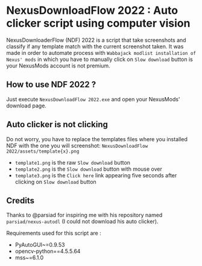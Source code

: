 # NexusDownloadFlow 2022 : Auto clicker script using computer vision

NexusDownloaderFlow (NDF) 2022 is a script that take screenshots and classify if any template match with the current
screenshot taken. It was made in order to automate process with `Wabbajack modlist installation of Nexus' mods` in which
you have to manually click on `Slow download` button is your NexusMods account is not premium.

## How to use NDF 2022 ?

Just execute `NexusDownloadFlow 2022.exe` and open your NexusMods' download page.

## Auto clicker is not clicking

Do not worry, you have to replace the templates files where you installed NDF with the one you will screenshot:
`NexusDownloadFlow 2022/assets/template{x}.png`

+ `template1.png` is the raw `Slow download` button
+ `template2.png` is the `Slow download` button with mouse over
+ `template3.png` is the `Click here` link appearing five seconds after clicking on `Slow download` button

## Credits

Thanks to @parsiad for inspiring me with his repository named `parsiad/nexus-autodl` 
(I could not download his auto clicker).

Requirements used for this script are :
+ PyAutoGUI~=0.9.53
+ opencv-python==4.5.5.64
+ mss~=6.1.0